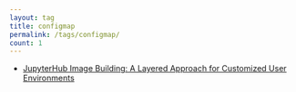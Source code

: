 ```yaml
---
layout: tag
title: configmap
permalink: /tags/configmap/
count: 1
---
```


- [JupyterHub Image Building: A Layered Approach for Customized User Environments](https://gosein.de/layered-image-builds.html)
